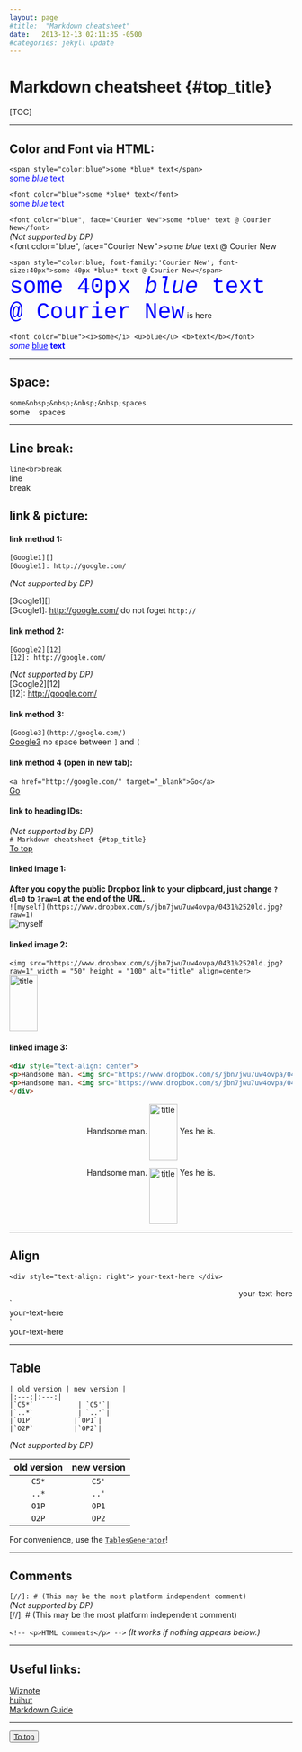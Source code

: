 ```yaml
---
layout: page
#title:  "Markdown cheatsheet"
date:   2013-12-13 02:11:35 -0500
#categories: jekyll update
---
```


# Markdown cheatsheet {#top_title}

[TOC]

---
## Color and Font via HTML:
`<span style="color:blue">some *blue* text</span>`  
<span style="color:blue">some *blue* text</span>

`<font color="blue">some *blue* text</font>`   
<font color="blue">some *blue* text</font>

`<font color="blue", face="Courier New">some *blue* text @ Courier New</font>`  
*(Not supported by DP)*  
<font color="blue", face="Courier New">some *blue* text @ Courier New</font>

`<span style="color:blue; font-family:'Courier New'; font-size:40px">some 40px *blue* text @ Courier New</span>`  
<span style="color:blue; font-family:'Courier New'; font-size:40px">some 40px *blue* text @ Courier New</span> is here

`<font color="blue"><i>some</i> <u>blue</u> <b>text</b></font>`  
<font color="blue"><i>some</i> <u>blue</u> <b>text</b></font>  

---

## Space:
`some&nbsp;&nbsp;&nbsp;&nbsp;spaces`  
some&nbsp;&nbsp;&nbsp;&nbsp;spaces

---

## Line break:
`line<br>break`  
line<br>break

## link & picture:
#### link method 1:
```bash
[Google1][]
[Google1]: http://google.com/
```
*(Not supported by DP)*  

[Google1][]  
[Google1]: http://google.com/
do not foget `http://`
#### link method 2:
```
[Google2][12]
[12]: http://google.com/
```
*(Not supported by DP)*  
[Google2][12]  
[12]: http://google.com/
#### link method 3:
`[Google3](http://google.com/)`  
[Google3](http://google.com/)
no space between `]` and `(`

#### link method 4 (open in new tab):
`<a href="http://google.com/" target="_blank">Go</a>`  
<a href="http://google.com/" target="_blank">Go</a>

#### link to heading IDs:
*(Not supported by DP)*  
`# Markdown cheatsheet {#top_title}`  
[To top](#top_title)

#### linked image 1:
**After you copy the public Dropbox link to your clipboard, just change `?dl=0` to `?raw=1` at the end of the URL.**  
`![myself](https://www.dropbox.com/s/jbn7jwu7uw4ovpa/0431%2520ld.jpg?raw=1)`  
![myself](https://www.dropbox.com/s/jbn7jwu7uw4ovpa/0431%2520ld.jpg?raw=1)

#### linked image 2:
`<img src="https://www.dropbox.com/s/jbn7jwu7uw4ovpa/0431%2520ld.jpg?raw=1" width = "50" height = "100" alt="title" align=center>`  
<img src="https://www.dropbox.com/s/jbn7jwu7uw4ovpa/0431%2520ld.jpg?raw=1" width = "50" height = "100" alt="title" align=center>

#### linked image 3:
```HTML
<div style="text-align: center">
<p>Handsome man. <img src="https://www.dropbox.com/s/jbn7jwu7uw4ovpa/0431%2520ld.jpg?raw=1" width = "50" height = "100" alt="title" align=center> Yes he is.</p>
<p>Handsome man. <img src="https://www.dropbox.com/s/jbn7jwu7uw4ovpa/0431%2520ld.jpg?raw=1" width = "50" height = "100" alt="title" align=top> Yes he is.</p>
</div>
```
<div style="text-align: center">
<p>Handsome man. <img src="https://www.dropbox.com/s/jbn7jwu7uw4ovpa/0431%2520ld.jpg?raw=1" width = "50" height = "100" alt="title" align=center> Yes he is.</p>
<p>Handsome man. <img src="https://www.dropbox.com/s/jbn7jwu7uw4ovpa/0431%2520ld.jpg?raw=1" width = "50" height = "100" alt="title" align=top> Yes he is.</p>
</div>

---
## Align
`<div style="text-align: right"> your-text-here </div>`  
<div style="text-align: right"> your-text-here </div>
`<div style="text-align: justify"> your-text-here </div>`  
<div style="text-align: justify"> your-text-here </div>

---
## Table
```
| old version | new version |
|:---:|:---:|
|`C5*`           | `C5'`|
|`..*`           | `..'`|
|`O1P`          |`OP1`|
|`O2P`          |`OP2`|
```
*(Not supported by DP)*  


| old version | new version |
|:---:|:---:|
|`C5*`           | `C5'`|
|`..*`           | `..'`|
|`O1P`          |`OP1`|
|`O2P`          |`OP2`|

For convenience, use the [`TablesGenerator`](https://www.tablesgenerator.com/markdown_tables)!

---
## Comments
`[//]: # (This may be the most platform independent comment)`  
*(Not supported by DP)*  
[//]: # (This may be the most platform independent comment)

`<!-- <p>HTML comments</p> -->`
*(It works if nothing appears below.)*  
<!-- <p>HTML comments</p> -->

---
## Useful links:
[Wiznote](https://www.wiz.cn/feature-markdown.html)  
[huihut](https://blog.huihut.com/2017/01/25/MarkdownTutorial/)  
[Markdown Guide](https://www.markdownguide.org)

---

<button><i class="fas fa-sync"></i> [To top](#top_title)</button>